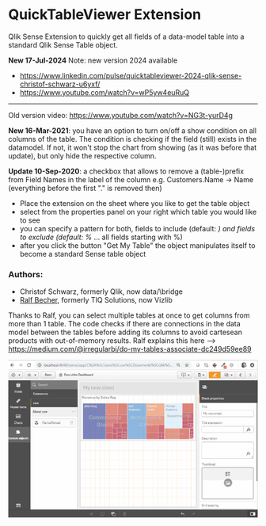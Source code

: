 # QuickTableViewer Extension
Qlik Sense Extension to quickly get all fields of a data-model table into a standard Qlik Sense Table object.

**New 17-Jul-2024**
Note: new version 2024 available
- https://www.linkedin.com/pulse/quicktableviewer-2024-qlik-sense-christof-schwarz-u6yxf/
- https://www.youtube.com/watch?v=wP5yw4euRuQ
---
Old version video: https://www.youtube.com/watch?v=NG3t-yurD4g

**New 16-Mar-2021**: you have an option to turn on/off a show condition on all columns of the table. The condition is checking if the field (still) exists in the datamodel.
If not, it won't stop the chart from showing (as it was before that update), but only hide the respective column.

**Update 10-Sep-2020**: a checkbox that allows to remove a (table-)prefix from Field Names in the label of the column e.g. Customers.Name -> Name 
(everything before the first "." is removed then)

* Place the extension on the sheet where you like to get the table object
* select from the properties panel on your right which table you would like to see
* you can specify a pattern for both, fields to include (default: *) and fields to exclude (default: %* ... all fields starting with %)
* after you click the button "Get My Table" the object manipulates itself to become a standard Sense table object

### Authors: 
 - Christof Schwarz, formerly Qlik, now data/\bridge
 - [Ralf Becher](https://github.com/ralfbecher), formerly TIQ Solutions, now Vizlib

Thanks to Ralf, you can select multiple tables at once to get columns from more than 1 table. The code checks if there are connections in 
the data model between the tables before adding its columns to avoid cartesean products with out-of-memory results. Ralf explains this 
here --> https://medium.com/@irregularbi/do-my-tables-associate-dc249d59ee89

![alt text](https://github.com/ChristofSchwarz/pics/raw/master/quicktableview.gif "Screenshot")
